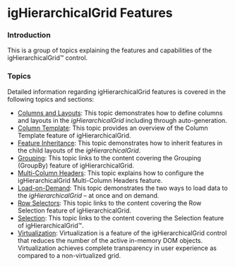 ﻿<!--
|metadata|
{
    "fileName": "ighierarchicalgrid-features-landingpage",
    "controlName": "igHierarchicalGrid",
    "tags": []
}
|metadata|
-->

# igHierarchicalGrid Features

### Introduction

This is a group of topics explaining the features and capabilities of the igHierarchicalGrid™ control.

### Topics
Detailed information regarding igHierarchicalGrid features is covered in the following topics and sections:

- [Columns and Layouts](igHierarchicalGrid-Columns-and-Layouts.html): This topic demonstrates how to define columns and layouts in the *igHierarchicalGrid* including through auto-generation.
- [Column Template](igHierarchicalGrid-Column-Template.html): This topic provides an overview of the Column Template feature of igHierarchicalGrid.
- [Feature Inheritance](igHierarchicalGrid-Feature-Inheritance.html): This topic demonstrates how to inherit features in the child layouts of the *igHierarchicalGrid*.
- [Grouping](igHierarchicalGrid-Grouping-Overview.html):  This topic links to the content covering the Grouping (GroupBy) feature of igHierarchicalGrid.
- [Multi-Column Headers](igHierarchicalGrid-MultiColumnHeaders-Configuring.html): This topic explains how to configure the igHierarchicalGrid Multi-Column Headers feature.
- [Load-on-Demand](igHierarchicalGrid-Load-on-Demand.html):  This topic demonstrates the two ways to load data to the *igHierarchicalGrid* – at once and on demand.
- [Row Selectors](igHierarchicalGrid-Row-Selectors-LandingPage.html): This topic links to the content covering the Row Selection feature of igHierarchicalGrid.
- [Selection](jQuery-igHierarchical-Grid-Selection-Landing-Page.html): This topic links to the content covering the Selection feature of igHierarchicalGrid™.
- [Virtualization](igHierarchicalGrid-Virtualization.html):  Virtualization is a feature of the igHierarchicalGrid control that reduces the number of the active in-memory DOM objects. Virtualization achieves complete transparency in user experience as compared to a non-virtualized grid.





 

 



